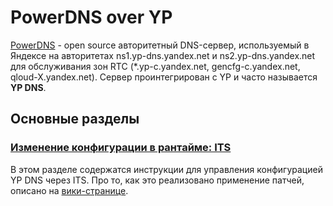 # PowerDNS over YP

[PowerDNS](https://www.powerdns.com) - open source авторитетный DNS-сервер, используемый в Яндексе на авторитетах ns1.yp-dns.yandex.net и ns2.yp-dns.yandex.net для обслуживания зон RTC (*.yp-c.yandex.net, gencfg-c.yandex.net, qloud-X.yandex.net).
Сервер проинтегрирован с YP и часто называется **YP DNS**.

## Основные разделы

### [Изменение конфигурации в рантайме: ITS](its.md)

В этом разделе содержатся инструкции для управления конфигурацией YP DNS через ITS.
Про то, как это реализовано применение патчей, описано на [вики-странице](https://wiki.yandex-team.ru/users/dima-zakharov/updatableprotoconfig/).
